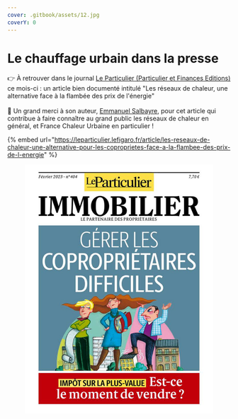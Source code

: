 ```yaml
---
cover: .gitbook/assets/12.jpg
coverY: 0
---
```


# Le chauffage urbain dans la presse

👉 À retrouver dans le journal [Le Particulier (Particulier et Finances Editions)](https://www.linkedin.com/company/particulier-et-finances-editions-pfe-/) ce mois-ci : un article bien documenté intitulé "Les réseaux de chaleur, une alternative face à la flambée des prix de l'énergie"\
\
🙏 Un grand merci à son auteur, [Emmanuel Salbayre](https://www.linkedin.com/in/ACoAAAroSCcBuqlfGUqy9dBiwuAI9oTP1WncWbE), pour cet article qui contribue à faire connaître au grand public les réseaux de chaleur en général, et France Chaleur Urbaine en particulier !

{% embed url="https://leparticulier.lefigaro.fr/article/les-reseaux-de-chaleur-une-alternative-pour-les-coproprietes-face-a-la-flambee-des-prix-de-l-energie" %}

<figure><img src=".gitbook/assets/part.jpg" alt=""><figcaption></figcaption></figure>
